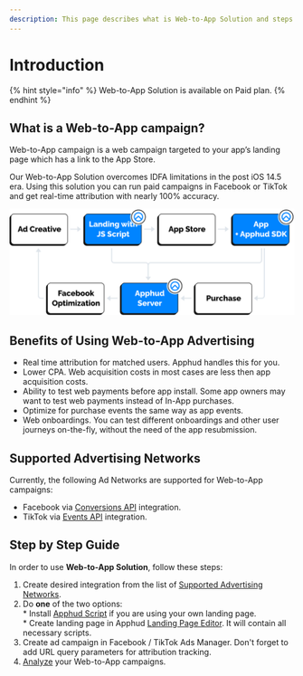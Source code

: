 ```yaml
---
description: This page describes what is Web-to-App Solution and steps to get started.
---
```


# Introduction

{% hint style="info" %}
Web-to-App Solution is available on Paid plan.
{% endhint %}

## What is a Web-to-App campaign?

Web-to-App campaign is a web campaign targeted to your app’s landing page which has a link to the App Store.

Our Web-to-App Solution overcomes IDFA limitations in the post iOS 14.5 era. Using this solution you can run paid campaigns in Facebook or TikTok and get real-time attribution with nearly 100% accuracy.

![Web-to-App Solution in Apphud](../.gitbook/assets/web-to-app.png)

## Benefits of Using Web-to-App Advertising

* Real time attribution for matched users. Apphud handles this for you.
* Lower CPA. Web acquisition costs in most cases are less then app acquisition costs.
* Ability to test web payments before app install. Some app owners may want to test web payments instead of In-App purchases.
* Optimize for purchase events the same way as app events.
* Web onboardings. You can test different onboardings and other user journeys on-the-fly, without the need of the app resubmission.

## Supported Advertising Networks

Currently, the following Ad Networks are supported for Web-to-App campaigns:

* Facebook via [Conversions API](../integrations/attribution/facebook-conversions-api.md) integration.
* TikTok via [Events API](../integrations/attribution/tiktok-events-api.md) integration.

## Step by Step Guide

In order to use **Web-to-App Solution**, follow these steps:

1. Create desired integration from the list of [Supported Advertising Networks](introduction.md#supported-advertising-networks).
2. Do **one** of the two options: \
   \* Install [Apphud Script](script-install.md) if you are using your own landing page.\
   \* Create landing page in Apphud [Landing Page Editor](landing-page-editor.md). It will contain all necessary scripts.
3. Create ad campaign in Facebook / TikTok Ads Manager. Don't forget to add URL query parameters for attribution tracking.
4. [Analyze](ad-analytics.md) your Web-to-App campaigns.
